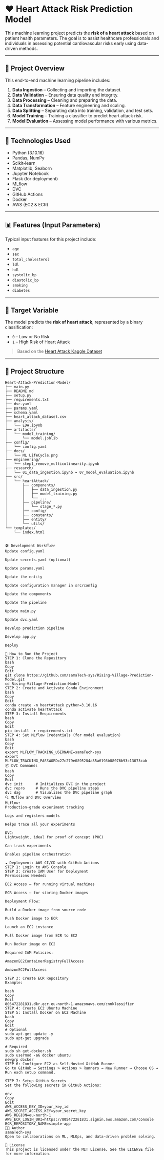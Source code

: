 # ❤️ Heart Attack Risk Prediction Model

This machine learning project predicts the **risk of a heart attack** based on patient health parameters. The goal is to assist healthcare professionals and individuals in assessing potential cardiovascular risks early using data-driven methods.

---

## 🚀 Project Overview

This end-to-end machine learning pipeline includes:

1. **Data Ingestion** – Collecting and importing the dataset.
2. **Data Validation** – Ensuring data quality and integrity.
3. **Data Processing** – Cleaning and preparing the data.
4. **Data Transformation** – Feature engineering and scaling.
5. **Data Splitting** – Separating data into training, validation, and test sets.
6. **Model Training** – Training a classifier to predict heart attack risk.
7. **Model Evaluation** – Assessing model performance with various metrics.

---

## 🧠 Technologies Used

- Python (3.10.16)
- Pandas, NumPy
- Scikit-learn
- Matplotlib, Seaborn
- Jupyter Notebook
- Flask (for deployment)
- MLflow
- DVC
- GitHub Actions
- Docker
- AWS (EC2 & ECR)

---

## 📊 Features (Input Parameters)

Typical input features for this project include:

- `age`  
- `sex`  
- `total_cholesterol`  
- `ldl`  
- `hdl`  
- `systolic_bp`  
- `diastolic_bp`  
- `smoking`  
- `diabetes`  

---

## 🎯 Target Variable

The model predicts the **risk of heart attack**, represented by a binary classification:

- `0` – Low or No Risk  
- `1` – High Risk of Heart Attack

> Based on the [Heart Attack Kaggle Dataset](https://www.kaggle.com/datasets)

---

## 📁 Project Structure

```plaintext
Heart-Attack-Prediction-Model/
├── main.py
├── README.md
├── setup.py
├── requirements.txt
├── dvc.yaml
├── params.yaml
├── schema.yaml
├── heart_attack_dataset.csv
├── analysis/
│   └── EDA.ipynb
├── artifacts/
│   └── model_training/
│       └── model.joblib
├── config/
│   └── config.yaml
├── docs/
│   └── ML LifeCycle.png
├── engineering/
│   └── step1_remove_multicolinearity.ipynb
├── research/
│   └── 01_data_ingestion.ipynb → 07_model_evaluation.ipynb
├── src/
│   └── heartAttack/
│       ├── components/
│       │   ├── data_ingestion.py
│       │   ├── model_training.py
│       │   └── ...
│       ├── pipeline/
│       │   └── stage_*.py
│       ├── config/
│       ├── constants/
│       ├── entity/
│       └── utils/
└── templates/
    └── index.html


🛠️ Development Workflow
Update config.yaml

Update secrets.yaml (optional)

Update params.yaml

Update the entity

Update configuration manager in src/config

Update the components

Update the pipeline

Update main.py

Update dvc.yaml

Develop prediction pipeline

Develop app.py

Deploy

🚀 How to Run the Project
STEP 1: Clone the Repository
bash
Copy
Edit
git clone https://github.com/samaTech-sys/Rising-Village-Prediction-Model.git
cd Rising-Village-Prediction-Model
STEP 2: Create and Activate Conda Environment
bash
Copy
Edit
conda create -n heartAttack python=3.10.16
conda activate heartAttack
STEP 3: Install Requirements
bash
Copy
Edit
pip install -r requirements.txt
STEP 4: Set MLflow Credentials (for model evaluation)
bash
Copy
Edit
export MLFLOW_TRACKING_USERNAME=samaTech-sys
export MLFLOW_TRACKING_PASSWORD=27c279e0895284a35a6198b88076b93c13073cab
📦 DVC Commands
bash
Copy
Edit
dvc init      # Initializes DVC in the project
dvc repro     # Runs the DVC pipeline steps
dvc dag       # Visualizes the DVC pipeline graph
🔍 MLflow and DVC Overview
MLflow:
Production-grade experiment tracking

Logs and registers models

Helps trace all your experiments

DVC:
Lightweight, ideal for proof of concept (POC)

Can track experiments

Enables pipeline orchestration

☁️ Deployment: AWS CI/CD with GitHub Actions
STEP 1: Login to AWS Console
STEP 2: Create IAM User for Deployment
Permissions Needed:

EC2 Access – for running virtual machines

ECR Access – for storing Docker images

Deployment Flow:

Build a Docker image from source code

Push Docker image to ECR

Launch an EC2 instance

Pull Docker image from ECR to EC2

Run Docker image on EC2

Required IAM Policies:

AmazonEC2ContainerRegistryFullAccess

AmazonEC2FullAccess

STEP 3: Create ECR Repository
Example:

bash
Copy
Edit
805472281831.dkr.ecr.eu-north-1.amazonaws.com/cnnklassifier
STEP 4: Create EC2 Ubuntu Machine
STEP 5: Install Docker on EC2 Machine
bash
Copy
Edit
# Optional
sudo apt-get update -y
sudo apt-get upgrade

# Required
sudo sh get-docker.sh
sudo usermod -aG docker ubuntu
newgrp docker
STEP 6: Configure EC2 as Self-Hosted GitHub Runner
Go to GitHub → Settings > Actions > Runners → New Runner → Choose OS → Run each setup command.

STEP 7: Setup GitHub Secrets
Set the following secrets in GitHub Actions:

env
Copy
Edit
AWS_ACCESS_KEY_ID=your_key_id
AWS_SECRET_ACCESS_KEY=your_secret_key
AWS_REGION=eu-north-1
AWS_ECR_LOGIN_URI=https://805472281831.signin.aws.amazon.com/console
ECR_REPOSITORY_NAME=simple-app
👨‍💻 Author
samaTech-sys
Open to collaborations on ML, MLOps, and data-driven problem solving.

📜 License
This project is licensed under the MIT License. See the LICENSE file for more information.